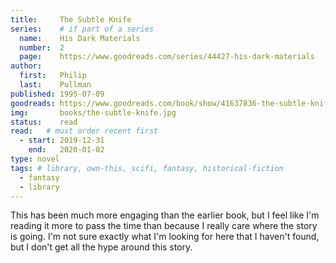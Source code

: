 ```yaml
---
title:     The Subtle Knife
series:    # if part of a series
  name:    His Dark Materials 
  number:  2
  page:    https://www.goodreads.com/series/44427-his-dark-materials
author: 
  first:   Philip 
  last:    Pullman
published: 1995-07-09 
goodreads: https://www.goodreads.com/book/show/41637836-the-subtle-knife
img:       books/the-subtle-knife.jpg
status:    read
read:   # must order recent first
  - start: 2019-12-31
    end:   2020-01-02
type: novel
tags: # library, own-this, scifi, fantasy, historical-fiction
  - fantasy
  - library
---
```


This has been much more engaging than the earlier book, but I feel like I'm reading it more to pass the time than because I really care where the story is going. I'm not sure exactly what I'm looking for here that I haven't found, but I don't get all the hype around this story.